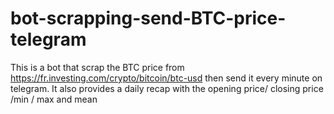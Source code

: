 # bot-scrapping-send-BTC-price-telegram
This is a bot that scrap the BTC price from https://fr.investing.com/crypto/bitcoin/btc-usd then send it every minute on telegram. 
It also provides a daily recap with the opening price/ closing price /min / max and mean
